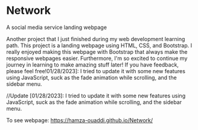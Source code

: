 # Network
A social media service landing webpage

Another project that I just finished during my web development learning path. This project is a landing webpage using HTML, CSS, and Bootstrap. I really enjoyed making this webpage with Bootstrap that always make the responsive webpages easier. Furthermore, I'm so excited to continue my journey in learning to make amazing stuff later! If you have feedback, please feel free!01/28/2023]: I tried to update it with some new features using JavaScript, suck as the fade animation while scrolling, and the sidebar menu.

//Update [01/28/2023]: 
I tried to update it with some new features using JavaScript, suck as the fade animation while scrolling, and the sidebar menu.

To see webpage: https://hamza-ouaddi.github.io/Network/
